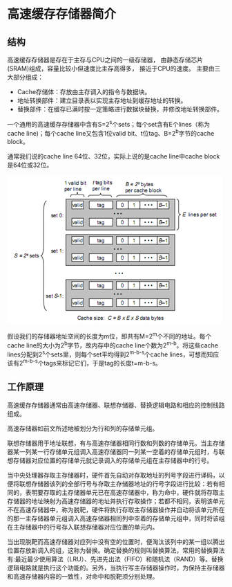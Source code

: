 # 高速缓存存储器简介

## 结构

高速缓存存储器是存在于主存与CPU之间的一级存储器， 由静态存储芯片(SRAM)组成，容量比较小但速度比主存高得多， 接近于CPU的速度。
主要由三大部分组成：

- Cache存储体：存放由主存调入的指令与数据块。
- 地址转换部件：建立目录表以实现主存地址到缓存地址的转换。
- 替换部件：在缓存已满时按一定策略进行数据块替换，并修改地址转换部件。

一个通用的高速缓存存储器中含有S=2<sup>s</sup>个sets；每个set含有E个lines（称为cache line)；每个cache line又包含1位valid bit、t位tag、B=2<sup>b</sup>字节的cache block。

通常我们说的cache line 64位、32位，实际上说的是cache line中cache block是64位或32位。

![cache's structure](https://github.com/zivpei/ichw/blob/master/062318599121326.png
)

假设我们的存储器地址空间的长度为m位，即共有M=2<sup>m</sup>个不同的地址。每个cache line的大小为2<sup>b</sup>字节，故内存中的cache line个数为2<sup>m-b</sup>。将这些cache lines分配到2<sup>s</sup>个sets里，则每个set平均得到2<sup>m-b-s</sup>个cache lines，可想而知应该有2<sup>m-b-s</sup>个tags来标记它们，于是tag的长度t=m-b-s。

## 工作原理

 高速缓存存储器通常由高速存储器、联想存储器、替换逻辑电路和相应的控制线路组成。

高速存储器如前文所述地被划分为行和列的存储单元组。

联想存储器用于地址联想，有与高速存储器相同行数和列数的存储单元。当主存储器某一列某一行存储单元组调入高速存储器同一列某一空着的存储单元组时，与联想存储器对应位置的存储单元就记录调入的存储单元组在主存储器中的行号。

当中央处理器存取主存储器时，硬件首先自动对存取地址的列号字段进行译码，以便将联想存储器该列的全部行号与存取主存储器地址的行号字段进行比较：若有相同的，表明要存取的主存储器单元已在高速存储器中，称为命中，硬件就将存取主存储器的地址映射为高速存储器的地址并执行存取操作；若都不相同，表明该单元不在高速存储器中，称为脱靶，硬件将执行存取主存储器操作并自动将该单元所在的那一主存储器单元组调入高速存储器相同列中空着的存储单元组中，同时将该组在主存储器中的行号存入联想存储器对应位置的单元内。

当出现脱靶而高速存储器对应列中没有空的位置时，便淘汰该列中的某一组以腾出位置存放新调入的组，这称为替换。确定替换的规则叫替换算法，常用的替换算法有:最近最少使用算法（LRU）、先进先出法（FIFO）和随机法（RAND）等。替换逻辑电路就是执行这个功能的。另外，当执行写主存储器操作时，为保持主存储器和高速存储器内容的一致性，对命中和脱靶须分别处理。
